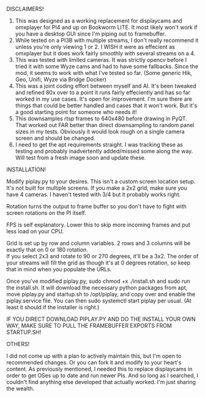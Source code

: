DISCLAIMERS!

1) This was designed as a working replacement for displaycams and omxplayer for PI4 and up on Bookworm LITE.  It 
   most likely won't work if you have a desktop GUI since I'm piping out to framebuffer.
2) While tested on a PI3B with multiple streams, I don't really recommend it unless you're only viewing 1 or 2.
   I WISH it were as effecient as omxplayer but it does work fairly smoothly with several streams on a 4.
3) This was tested with limited cameras.  It was strictly opencv before I tried it with some Wyze cams and
   had to have some fallbacks.  Since the mod, it seems to work with what I've tested so far.
   (Some generic Hik, Geo, Unifi, Wyze via Bridge Docker)
4) This was a joint coding effort between myself and AI.  It's been tweaked and refined 80x over to a point it runs
   fairly effeciently and has so far worked in my use cases.  It's open for improvement.  I'm sure there are things
   that could be better handled and cases that it won't work.  But it's a good starting point for someone who
   needs it!
5) This downsamples rtsp frames to 640x480 before drawing in PyQT.  That worked out FAR better than direct downsampling
   to random panel sizes in my tests.  Obviously it would look rough on a single camera screen and should be changed.
6) I need to get the apt requirements straight.  I was tracking these as testing and probably inadvertently added/missed
   some along the way.  Will test from a fresh image soon and update these.

INSTALLATION!

Modify piplay.py to your desires.  This isn't a custom screen location setup.  It's not built for multiple screens.
If you make a 2x2 grid, make sure you have 4 cameras.  I haven't tested with 3/4 but it probably works right.

Rotation turns the output to frame buffer so you don't have to fight with screen rotations on the PI itself.

FPS is self explanatory.  Lower this to skip more incoming frames and put less load on your CPU.

Grid is set up by row and column variables.  2 rows and 3 columns will be exactly that on 0 or 180 rotation.  
If you select 2x3 and rotate to 90 or 270 degrees, it'll be a 3x2.  The order of your streams will fill the grid
as though it's at 0 degrees rotation, so keep that in mind when you populate the URLs.

Once you've modified piplay.py, sudo chmod +x ./install.sh and sudo run the install.sh.  It will download the necessary python packages from apt,
move piplay.py and startup.sh to /opt/piplay, and copy over and enable the piplay.service file.  You can then
sudo systemctl start piplay per usual. (At least it should if the installer is right.)

IF YOU DIRECT DOWNLOAD PIPLAY.PY AND DO THE INSTALL YOUR OWN WAY, MAKE SURE TO PULL THE FRAMEBUFFER EXPORTS FROM STARTUP.SH!


OTHERS!

I did not come up with a plan to actively maintain this, but I'm open to recommended changes.  Or you can fork it
and modify to your heart's content.  As previously mentioned, I needed this to replace displaycams in order to 
get OSes up to date and run newer PIs.  And so long as I searched, I couldn't find anything else developed that
actually worked.  I'm just sharing the wealth.
